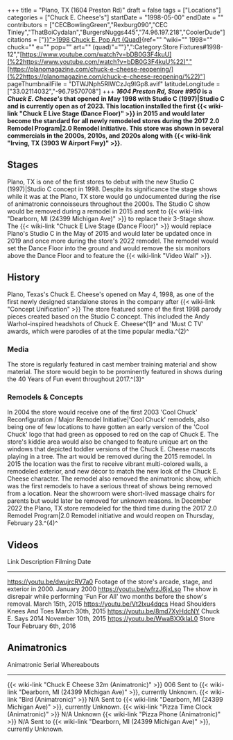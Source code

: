 +++
title = "Plano, TX (1604 Preston Rd)"
draft = false
tags = ["Locations"]
categories = ["Chuck E. Cheese's"]
startDate = "1998-05-00"
endDate = ""
contributors = ["CECBowlingGreen","Rexburg090","CEC Tinley","ThatBoiCydalan","BurgersNuggs445","74.96.197.218","CoolerDude"]
citations = ["[}}">1998 Chuck E. Pop Art (Quad)](%22%7B%7B%3C){ref="" "wiki="" 1998="" chuck="" e="" pop="" art="" (quad)"=""}",":Category:Store Fixtures#1998-12","[https://www.youtube.com/watch?v=bDB0G3F4kuU](%22https://www.youtube.com/watch?v=bDB0G3F4kuU%22)","[https://planomagazine.com/chuck-e-cheese-reopening/](%22https://planomagazine.com/chuck-e-cheese-reopening/%22)"]
pageThumbnailFile = "DTWJNph5RlWCzJq9IGp8.avif"
latitudeLongitude = ["33.02114032","-96.79570708"]
+++
***1604 Preston Rd, Store #950* is a *Chuck E. Cheese's* that opened in May 1998 with Studio C (1997)|Studio C and is currently open as of 2023.
This location installed the first {{< wiki-link "Chuck E Live Stage (Dance Floor)" >}} in 2015 and would later become the standard for all newly remodeled stores during the 2017 2.0 Remodel Program|2.0 Remodel initiative.
This store was shown in several commercials in the 2000s, 2010s, and 2020s along with {{< wiki-link "Irving, TX (3903 W Airport Fwy)" >}}.**

## Stages

Plano, TX is one of the first stores to debut with the new Studio C (1997)|Studio C concept in 1998. Despite its significance the stage shows while it was at the Plano, TX store would go undocumented during the rise of animatronic connoisseurs throughout the 2000s.
The Studio C show would be removed during a remodel in 2015 and sent to {{< wiki-link "Dearborn, MI (24399 Michigan Ave)" >}} to replace their 3-Stage show. The {{< wiki-link "Chuck E Live Stage (Dance Floor)" >}} would replace Plano's Studio C in the May of 2015 and would later be updated once in 2019 and once more during the store's 2022 remodel. The remodel would set the Dance Floor into the ground and would remove the six monitors above the Dance Floor and to feature the {{< wiki-link "Video Wall" >}}.

## History

Plano, Texas's Chuck E. Cheese's opened on May 4, 1998, as one of the first newly designed standalone stores in the company after {{< wiki-link "Concept Unification" >}}
The store featured some of the first 1998 parody pieces created based on the Studio C concept. This included the Andy Warhol-inspired headshots of Chuck E. Cheese^(1)^ and 'Must C TV' awards, which were parodies of at the time popular media.^(2)^

### Media

The store is regularly featured in cast member training material and show material. The store would begin to be prominently featured in shows during the 40 Years of Fun event throughout 2017.^(3)^

### Remodels & Concepts

In 2004 the store would receive one of the first 2003 'Cool Chuck' Reconfiguration / Major Remodel Initiative|'Cool Chuck' remodels, also being one of few locations to have gotten an early version of the 'Cool Chuck' logo that had green as opposed to red on the cap of Chuck E.
The store's kiddie area would also be changed to feature unique art on the windows that depicted toddler versions of the Chuck E. Cheese mascots playing in a tree. The art would be removed during the 2015 remodel.
In 2015 the location was the first to receive vibrant multi-colored walls, a remodeled exterior, and new décor to match the new look of the Chuck E. Cheese character. The remodel also removed the animatronic show, which was the first remodels to have a serious threat of shows being removed from a location. Near the showroom were short-lived massage chairs for parents but would later be removed for unknown reasons.
In December 2022 the Plano, TX store remodeled for the third time during the 2017 2.0 Remodel Program|2.0 Remodel initiative and would reopen on Thursday, February 23.^(4)^

## Videos

  Link                           Description                                                                                  Filming Date
  ------------------------------ -------------------------------------------------------------------------------------------- ---------------------
  https://youtu.be/dwujrcRV7a0   Footage of the store's arcade, stage, and exterior in 2000.                                  January 2000
  https://youtu.be/wfrzJ6jxLso   The show in disrepair while performing 'Fun For All' two months before the show's removal.   March 15th, 2015
  https://youtu.be/Vt2Ixu4dqcs   Head Shoulders Knees And Toes                                                                March 30th, 2015
  https://youtu.be/8md7XyHdcNY   Chuck E. Says 2014                                                                           November 10th, 2015
  https://youtu.be/WwaBXXkIaL0   Store Tour                                                                                   February 6th, 2016

## Animatronics

  Animatronic                                                Serial   Whereabouts
  ---------------------------------------------------------- -------- ---------------------------------------------------------------------------------------
  {{< wiki-link "Chuck E Cheese 32m (Animatronic)" >}}   006      Sent to {{< wiki-link "Dearborn, MI (24399 Michigan Ave)" >}}, currently Unknown.
  {{< wiki-link "Bird (Animatronic)" >}}                 N/A      Sent to {{< wiki-link "Dearborn, MI (24399 Michigan Ave)" >}}, currently Unknown.
  {{< wiki-link "Pizza Time Clock (Animatronic)" >}}     N/A      Unknown
  {{< wiki-link "Pizza Phone (Animatronic)" >}}          N/A      Sent to {{< wiki-link "Dearborn, MI (24399 Michigan Ave)" >}}, currently Unknown.
